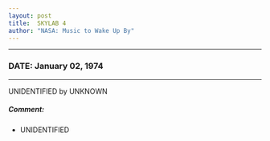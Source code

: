 ```yaml
---
layout: post
title:  SKYLAB 4
author: "NASA: Music to Wake Up By"
---
```


----
### DATE: January 02, 1974
----
UNIDENTIFIED by UNKNOWN

##### Comment:
* UNIDENTIFIED
